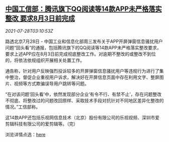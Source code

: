<!--1627443062000-->
[中国工信部：腾讯旗下QQ阅读等14款APP未严格落实整改 要求8月3日前完成](https://cn.reuters.com/article/china-miit-tencent-apps-0728-idCNKBS2EY085)
------

<div><i>2021-07-28T03:10:53Z</i></div><p>路透北京7月28日 - 中国工业和信息化部周三发布关于APP开屏弹窗信息骚扰用户问题“回头看”的通报，包括腾讯旗下的QQ阅读等14款APP未严格落实整改要求，要求上述APP应在8月3日前完成彻底整改工作。对逾期不整改的或整改不到位的，将依法依规组织开展相关处置工作。</p><p>通告称，针对用户反映强烈投诉较多的开屏弹窗信息骚扰用户等违规行为进行了集中整治，督促企业重视用户诉求，解决好在开屏信息页面中存在利用文字、整屏图片、视频等方式欺骗误导用户跳转等问题。</p><p>“在对该问题‘回头看’中，依然发现部分企业‘有令不行、有禁不止’，存在问题整改不彻底、将整改过的问题改回原样、采取技术手段对抗针对不同地区差异化整改的情况。”工信部称。</p><p>这14款APP还包括乐视网信息技术（北京）股份有限公司的乐视视频、深圳市爱剪辑科技有限公司的爱剪辑等。（完）</p><p>浏览详情点选：<a href="https://www.miit.gov.cn/jgsj/xgj/gzdt/art/2021/art_cdad66bbc32240689733ffb4143e7e95.html">here</a></p>
